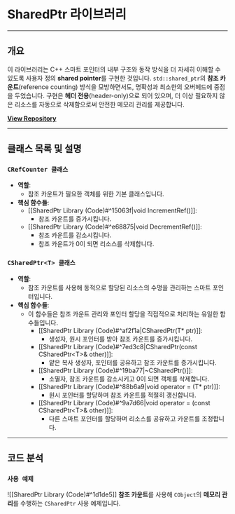 # **SharedPtr 라이브러리**
---
## **개요**
이 라이브러리는 C++ 스마트 포인터의 내부 구조와 동작 방식을 더 자세히 이해할 수 있도록 사용자 정의 **shared pointer**를 구현한 것입니다. `std::shared_ptr`의 **참조 카운트**(reference counting) 방식을 모방하면서도, 명확성과 최소한의 오버헤드에 중점을 두었습니다. 구현은 **헤더 전용**(header-only)으로 되어 있으며, 더 이상 필요하지 않은 리소스를 자동으로 삭제함으로써 안전한 메모리 관리를 제공합니다. 

[**View Repository**](https://github.com/Woo95/SharedPtr)

---
## **클래스 목록 및 설명**
### `CRefCounter 클래스` 
- **역할**: 
	- 참조 카운트가 필요한 객체를 위한 기본 클래스입니다.
- **핵심 함수들**:
	- [[SharedPtr Library (Code)#^15063f|void IncrementRef()]]:
		- 참조 카운트를 증가시킵니다.
	- [[SharedPtr Library (Code)#^e68875|void DecrementRef()]]:
		- 참조 카운트를 감소시킵니다.
		- 참조 카운트가 0이 되면 리소스를 삭제합니다.
### `CSharedPtr<T> 클래스`
- **역할**: 
	- 참조 카운트를 사용해 동적으로 할당된 리소스의 수명을 관리하는 스마트 포인터입니다.
- **핵심 함수들**:
	- 이 함수들은 참조 카운트 관리와 포인터 할당을 직접적으로 처리하는 유일한 함수들입니다.
		- [[SharedPtr Library (Code)#^af2f1a|CSharedPtr(T* ptr)]]:
			- 생성자, 원시 포인터를 받아 참조 카운트를 증가시킵니다.
		- [[SharedPtr Library (Code)#^7ed3c8|CSharedPtr(const CSharedPtr\<T\>& other)]]:
			- 얕은 복사 생성자, 포인터를 공유하고 참조 카운트를 증가시킵니다.
		- [[SharedPtr Library (Code)#^19ba77|~CSharedPtr()]]:
			- 소멸자, 참조 카운트를 감소시키고 0이 되면 객체를 삭제합니다.
		- [[SharedPtr Library (Code)#^88b6a9|void operator = (T* ptr)]]:
			- 원시 포인터를 할당하며 참조 카운트를 적절히 갱신합니다.
		- [[SharedPtr Library (Code)#^9a7d66|void operator = (const CSharedPtr\<T\>& other)]]:
			- 다른 스마트 포인터를 할당하며 리소스를 공유하고 카운트를 조정합니다.

---
## **코드 분석**
### `사용 예제`
![[SharedPtr Library (Code)#^1d1de5]]
**참조 카운트**를 사용해 `CObject`의 **메모리 관리**를 수행하는 `CSharedPtr` 사용 예제입니다.